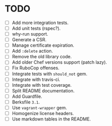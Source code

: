TODO
====

* [ ] Add more integration tests.
* [ ] Add unit tests (rspec?).
* [ ] why-run support.
* [ ] Generate a CSR.
* [ ] Manage certificate expiration.
* [ ] Add `:delete` action.
* [ ] Remove the old library code.
* [ ] Add older Chef versions support (patch lazy).
* [ ] Fix RuboCop offenses.
* [ ] Integrate tests with `should_not` gem.
* [ ] Integrate with travis-ci.
* [ ] Integrate with test coverage.
* [ ] Split README documentation.
* [ ] Add Guardfile.
* [ ] Berksfile `3.1`.
* [ ] Use `vagrant-wrapper` gem.
* [ ] Homogenize license headers.
* [ ] Use markdown tables in the README.
